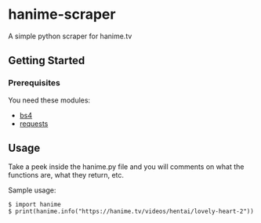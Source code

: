 # hanime-scraper
A simple python scraper for hanime.tv

## Getting Started

### Prerequisites

You need these modules:

* [bs4](https://pypi.org/project/bs4/)
* [requests](https://pypi.org/project/requests/)

## Usage
Take a peek inside the hanime.py file and you will comments on what the functions are, what they return, etc.

Sample usage:
```
$ import hanime
$ print(hanime.info("https://hanime.tv/videos/hentai/lovely-heart-2"))
```
